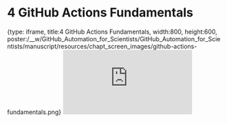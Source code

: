 # 4 GitHub Actions Fundamentals
 
{type: iframe, title:4 GitHub Actions Fundamentals, width:800, height:600, poster:/__w/GitHub_Automation_for_Scientists/GitHub_Automation_for_Scientists/manuscript/resources/chapt_screen_images/github-actions-fundamentals.png}
![](https://hutchdatascience.org/GitHub_Automation_for_Scientists/github-actions-fundamentals.html)
 

 
